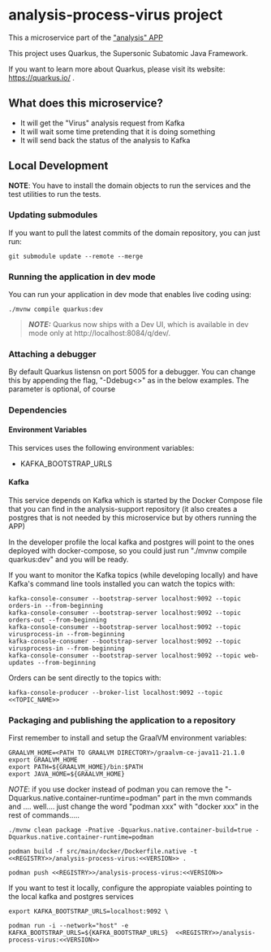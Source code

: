 # analysis-process-virus project

This a microservice part of the ["analysis" APP](https://github.com/luisarizmendi/analysis)

This project uses Quarkus, the Supersonic Subatomic Java Framework.

If you want to learn more about Quarkus, please visit its website: https://quarkus.io/ .

## What does this microservice?

* It will get the "Virus" analysis request from Kafka 
* It will wait some time pretending that it is doing something
* It will send back the status of the analysis to Kafka

## Local Development

__NOTE__: You have to install the domain objects to run the services and the test utilities to run the tests. 

### Updating submodules

If you want to pull the latest commits of the domain repository, you can just run:

```
git submodule update --remote --merge
```

### Running the application in dev mode

You can run your application in dev mode that enables live coding using:
```shell script
./mvnw compile quarkus:dev
```

> **_NOTE:_**  Quarkus now ships with a Dev UI, which is available in dev mode only at http://localhost:8084/q/dev/.


### Attaching a debugger

By default Quarkus listensn on port 5005 for a debugger.  You can change this by appending the flag, "-Ddebug<<PORT NUMBER>>" as in the below examples.  The parameter is optional, of course

### Dependencies
#### Environment Variables

This services uses the following environment variables:
* KAFKA_BOOTSTRAP_URLS


#### Kafka
This service depends on Kafka which is started by the Docker Compose file that you can find in the analysis-support repository (it also creates a postgres that is not needed by this microservice but by others running the APP)

In the developer profile the local kafka and postgres will point to the ones deployed with docker-compose, so you could just run "./mvnw compile quarkus:dev" and you will be ready.


If you want to monitor the Kafka topics (while developing locally) and have Kafka's command line tools installed you can watch the topics with:

```shell script
kafka-console-consumer --bootstrap-server localhost:9092 --topic orders-in --from-beginning
kafka-console-consumer --bootstrap-server localhost:9092 --topic orders-out --from-beginning
kafka-console-consumer --bootstrap-server localhost:9092 --topic virusprocess-in --from-beginning
kafka-console-consumer --bootstrap-server localhost:9092 --topic virusprocess-in --from-beginning
kafka-console-consumer --bootstrap-server localhost:9092 --topic web-updates --from-beginning
```

Orders can be sent directly to the topics with:

```shell script
kafka-console-producer --broker-list localhost:9092 --topic <<TOPIC_NAME>>
```


### Packaging and publishing the application to a repository

First remember to install and setup the GraalVM environment variables:

```shell
GRAALVM_HOME=<PATH TO GRAALVM DIRECTORY>/graalvm-ce-java11-21.1.0
export GRAALVM_HOME
export PATH=${GRAALVM_HOME}/bin:$PATH
export JAVA_HOME=${GRAALVM_HOME}
```

_NOTE_: if you use docker instead of podman you can remove the "-Dquarkus.native.container-runtime=podman" part in the mvn commands and .... well.... just change the word "podman xxx" with "docker xxx" in the rest of commands.....



```shell
./mvnw clean package -Pnative -Dquarkus.native.container-build=true -Dquarkus.native.container-runtime=podman
```

```shell
podman build -f src/main/docker/Dockerfile.native -t <<REGISTRY>>/analysis-process-virus:<<VERSION>> .
```


```shell
podman push <<REGISTRY>>/analysis-process-virus:<<VERSION>>
```

If you want to test it locally, configure the appropiate vaiables pointing to the local kafka and postgres services


```shell
export KAFKA_BOOTSTRAP_URLS=localhost:9092 \
```

```shell
podman run -i --network="host" -e KAFKA_BOOTSTRAP_URLS=${KAFKA_BOOTSTRAP_URLS}  <<REGISTRY>>/analysis-process-virus:<<VERSION>>
```

